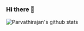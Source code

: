 ### Hi there 👋

<html>
  <head>
    <script type="text/javascript" src="//code.jquery.com/jquery-1.10.2.min.js"></script>
    <script type="text/javascript" src="https://s3.amazonaws.com/codecademy-content/courses/hour-of-code/js/alphabet.js"></script>
  </head>
  <body>
    <canvas id="myCanvas"></canvas>
    <script type="text/javascript" src="https://s3.amazonaws.com/codecademy-content/courses/hour-of-code/js/bubbles.js"></script>
    <script type="text/javascript" src="main.js"></script>
    <script>var red = [0, 100, 63];
var orange = [40, 100, 60];
var green = [75, 100, 40];
var blue = [196, 77, 55];
var purple = [280, 50, 60];

var myName = "Parvathirajan Natarajan" 
var letterColors = [red, orange, green, blue, purple]
if (15 > 5) {
    
    bubbleShape = "circle";
}
else {
    bubbleShape = "square";
}

drawName(myName, letterColors);
bounceBubbles()</script>
   
  </body>
</html>

![Parvathirajan's github stats](https://github-readme-stats.vercel.app/api?username=parvathirajan&show_icons=true&hide_border=true)
<!--
**parva-nata/parva-nata** is a ✨ _special_ ✨ repository because its `README.md` (this file) appears on your GitHub profile.

Here are some ideas to get you started:

- 🔭 I’m currently working on ...
- 🌱 I’m currently learning ...
- 👯 I’m looking to collaborate on ...
- 🤔 I’m looking for help with ...
- 💬 Ask me about ...
- 📫 How to reach me: ...
- 😄 Pronouns: ...
- ⚡ Fun fact: ...
-->
